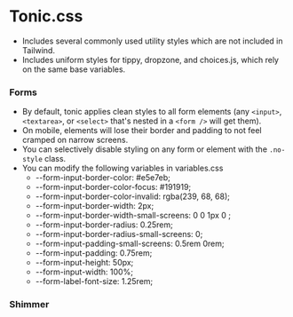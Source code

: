 
# Tonic.css

- Includes several commonly used utility styles which are not included in Tailwind.
- Includes uniform styles for tippy, dropzone, and choices.js, which rely on the same base variables.

### Forms

- By default, tonic applies clean styles to all form elements (any `<input>`, `<textarea>`, or `<select>` that's nested in a `<form />` will get them).
- On mobile, elements will lose their border and padding to not feel cramped on narrow screens.
- You can selectively disable styling on any form or element with the `.no-style` class.
- You can modify the following variables in variables.css
  - --form-input-border-color: #e5e7eb;
  - --form-input-border-color-focus: #191919;
  - --form-input-border-color-invalid: rgba(239, 68, 68);
  - --form-input-border-width: 2px;
  - --form-input-border-width-small-screens: 0 0 1px 0 ;
  - --form-input-border-radius: 0.25rem;
  - --form-input-border-radius-small-screens: 0;
  - --form-input-padding-small-screens: 0.5rem 0rem;
  - --form-input-padding: 0.75rem;
  - --form-input-height: 50px;
  - --form-input-width: 100%;
  - --form-label-font-size: 1.25rem;

### Shimmer

